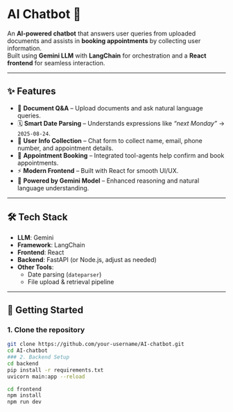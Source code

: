 # AI Chatbot 🤖

An **AI-powered chatbot** that answers user queries from uploaded documents and assists in **booking appointments** by collecting user information.  
Built using **Gemini LLM** with **LangChain** for orchestration and a **React frontend** for seamless interaction.

---

## ✨ Features

- 📄 **Document Q&A** – Upload documents and ask natural language queries.  
- 🗓 **Smart Date Parsing** – Understands expressions like *“next Monday”* → `2025-08-24`.  
- 👤 **User Info Collection** – Chat form to collect name, email, phone number, and appointment details.  
- 🤝 **Appointment Booking** – Integrated tool-agents help confirm and book appointments.  
- ⚡ **Modern Frontend** – Built with React for smooth UI/UX.  
- 🧠 **Powered by Gemini Model** – Enhanced reasoning and natural language understanding.

---

## 🛠️ Tech Stack

- **LLM**: Gemini  
- **Framework**: LangChain  
- **Frontend**: React  
- **Backend**: FastAPI (or Node.js, adjust as needed)  
- **Other Tools**:  
  - Date parsing (`dateparser`)  
  - File upload & retrieval pipeline

---

## 🚀 Getting Started

### 1. Clone the repository
```bash
git clone https://github.com/your-username/AI-chatbot.git
cd AI-chatbot
### 2. Backend Setup
cd backend
pip install -r requirements.txt
uvicorn main:app --reload

cd frontend
npm install
npm run dev

